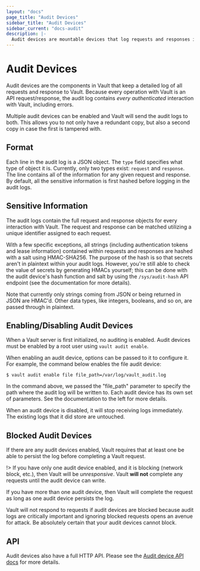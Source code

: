```yaml
---
layout: "docs"
page_title: "Audit Devices"
sidebar_title: "Audit Devices"
sidebar_current: "docs-audit"
description: |-
  Audit devices are mountable devices that log requests and responses in Vault.
---
```


# Audit Devices

Audit devices are the components in Vault that keep a detailed log of all
requests and response to Vault. Because every operation with Vault is an API
request/response, the audit log contains _every authenticated_ interaction with
Vault, including errors.

Multiple audit devices can be enabled and Vault will send the audit logs to
both. This allows you to not only have a redundant copy, but also a second copy
in case the first is tampered with.

## Format

Each line in the audit log is a JSON object. The `type` field specifies what
type of object it is. Currently, only two types exist: `request` and `response`.
The line contains all of the information for any given request and response. By
default, all the sensitive information is first hashed before logging in the
audit logs.

## Sensitive Information

The audit logs contain the full request and response objects for every
interaction with Vault. The request and response can be matched utilizing a
unique identifier assigned to each request.

With a few specific exceptions, all strings (including authentication tokens and lease information) contained within requests and
responses are hashed with a salt using HMAC-SHA256. The purpose of the hash is
so that secrets aren't in plaintext within your audit logs. However, you're
still able to check the value of secrets by generating HMACs yourself; this can
be done with the audit device's hash function and salt by using the
`/sys/audit-hash` API endpoint (see the documentation for more details).

Note that currently only strings coming from JSON or being returned in JSON are
HMAC'd. Other data types, like integers, booleans, and so on, are passed
through in plaintext.

## Enabling/Disabling Audit Devices

When a Vault server is first initialized, no auditing is enabled. Audit
devices must be enabled by a root user using `vault audit enable`.

When enabling an audit device, options can be passed to it to configure it.
For example, the command below enables the file audit device:

```text
$ vault audit enable file file_path=/var/log/vault_audit.log
```

In the command above, we passed the "file_path" parameter to specify the path
where the audit log will be written to. Each audit device has its own
set of parameters. See the documentation to the left for more details.

When an audit device is disabled, it will stop receiving logs immediately.
The existing logs that it did store are untouched.

## Blocked Audit Devices

If there are any audit devices enabled, Vault requires that at least
one be able to persist the log before completing a Vault request.

!> If you have only one audit device enabled, and it is blocking (network
block, etc.), then Vault will be _unresponsive_. Vault **will not** complete
any requests until the audit device can write.

If you have more than one audit device, then Vault will complete the request
as long as one audit device persists the log.

Vault will not respond to requests if audit devices are blocked because
audit logs are critically important and ignoring blocked requests opens
an avenue for attack. Be absolutely certain that your audit devices cannot
block.

## API

Audit devices also have a full HTTP API. Please see the [Audit device API
docs](/api/system/audit.html) for more details.
